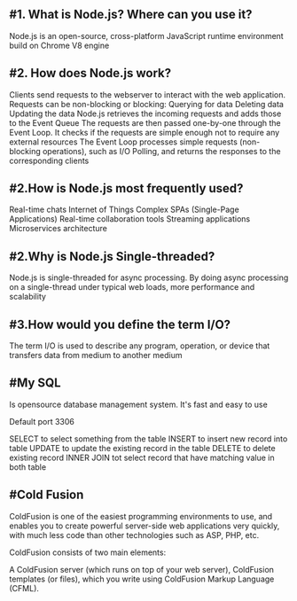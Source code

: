 
## #1. What is Node.js? Where can you use it?
Node.js is an open-source, cross-platform JavaScript runtime environment build on Chrome V8 engine

## #2. How does Node.js work?
Clients send requests to the webserver to interact with the web application. Requests can be non-blocking or blocking:
Querying for data
Deleting data 
Updating the data
Node.js retrieves the incoming requests and adds those to the Event Queue
The requests are then passed one-by-one through the Event Loop. It checks if the requests are simple enough not to require any external resources
The Event Loop processes simple requests (non-blocking operations), such as I/O Polling, and returns the responses to the corresponding clients


## #2.How is Node.js most frequently used?
Real-time chats
Internet of Things
Complex SPAs (Single-Page Applications)
Real-time collaboration tools
Streaming applications
Microservices architecture

## #2.Why is Node.js Single-threaded?
Node.js is single-threaded for async processing. By doing async processing on a single-thread under typical web loads, more performance and scalability


## #3.How would you define the term I/O? 

The term I/O is used to describe any program, operation, or device that transfers data from medium to another medium

## #My SQL 
Is opensource database management system. It's fast and easy to use

Default port 3306

SELECT to select something from the table
INSERT to insert new record into table
UPDATE to update the existing record in the table
DELETE to delete existing record
INNER JOIN tot select record that have matching value in both table

## #Cold Fusion
ColdFusion is one of the easiest programming environments to use, and enables you to create powerful server-side web applications very quickly, with much less code than other technologies such as ASP, PHP, etc.

ColdFusion consists of two main elements:

A ColdFusion server (which runs on top of your web server),
ColdFusion templates (or files), which you write using ColdFusion Markup Language (CFML).
